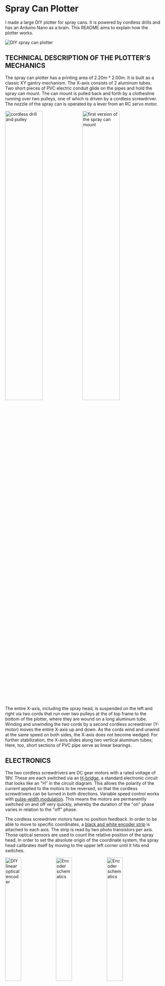 # Spray Can Plotter

I made a large DIY plotter for spray cans. It is powered by cordless drills and has an Arduino Nano as a brain. This README aims to explain how the plotter works. 

<img alt="DIY spray can plotter" src="https://niklasroy.com/diary/4/Niklas_Roy_Diary_Lores_818.jpg"> 

## TECHNICAL DESCRIPTION OF THE PLOTTER'S MECHANICS

The spray can plotter has a printing area of 2.20m * 2.00m. It is built as a classic XY gantry mechanism. The X-axis consists of 2 aluminum tubes. Two short pieces of PVC electric conduit glide on the pipes and hold the spray can mount. The can mount is pulled back and forth by a clothesline running over two pulleys, one of which is driven by a cordless screwdriver. The nozzle of the spray can is operated by a lever from an RC servo motor.

<img alt="cordless drill and pulley" src="https://niklasroy.com/diary/4/Niklas_Roy_Diary_Lores_378.jpg" width="49%" height="49%"> <img alt="first version of the spray can mount" src="https://niklasroy.com/diary/4/Niklas_Roy_Diary_Lores_397.jpg" width="49%" height="49%"> 

The entire X-axis, including the spray head, is suspended on the left and right via two cords that run over two pulleys at the of top frame to the bottom of the plotter, where they are wound on a long aluminum tube. Winding and unwinding the two cords by a second cordless screwdriver (Y-motor) moves the entire X-axis up and down. As the cords wind and unwind at the same speed on both sides, the X-axis does not become wedged. For further stabilization, the X-axis slides along two vertical aluminum tubes; Here, too, short sections of PVC pipe serve as linear bearings.

## ELECTRONICS

The two cordless screwdrivers are DC gear motors with a rated voltage of 18V. These are each switched via an [H-bridge](https://en.wikipedia.org/wiki/H-bridge), a standard electronic circuit that looks like an "H" in the circuit diagram. This allows the polarity of the current applied to the motors to be reversed, so that the cordless screwdrivers can be turned in both directions. Variable speed control works with [pulse-width modulation](https://en.wikipedia.org/wiki/Pulse-width_modulation). This means the motors are permanently switched on and off very quickly, whereby the duration of the "on" phase varies in relation to the "off" phase.

The cordless screwdriver motors have no position feedback. In order to be able to move to specific coordinates, a [black and white encoder strip](https://en.wikipedia.org/wiki/Incremental_encoder) is attached to each axis. The strip is read by two photo transistors per axis. Those optical sensors are used to count the relative position of the spray head. In order to set the absolute origin of the coordinate system, the spray head calibrates itself by moving to the upper left corner until it hits end switches.

<img alt="DIY linear optical encoder" src="https://niklasroy.com/diary/4/Niklas_Roy_Diary_Lores_404.jpg" width="32%" height="32%"> <img alt="Encoder schematics" src="https://niklasroy.com/diary/3/Niklas_Roy_Diary_Lores_395.jpg" width="32%" height="32%"> <img alt="Encoder schematics" src="https://niklasroy.com/diary/3/Niklas_Roy_Diary_Lores_391.jpg" width="32%" height="32%"> 

The two H-bridges (one for each axis) are controlled by an Arduino-Nano microcontroller board. The microcontroller communicates with the outside world via a serial interface and also via I/O pins. In the case of the plotter controller, the plotter receives commands via the serial port, while the I/O pins are connected with the plotter hardware. Via its input pins, controller reads the Voltage on the photo transistors of the encoders, as well as the states of the limit switches. The program uses this information to continuously calculate the actual position of the spray head. The spray head is moved by Voltage pulses on the output pins, which in turn are connected to the control inputs of the H-bridge modules.

## FIRMWARE

The program which runs on the controller works relatively simple: the controller receives a data packet via the serial interface. This contains, for example, target coordinates to which the printhead should move. The controller then compares the current position of the spray head with the target position, and as long as both positions differ, the motors move the spray head in the direction of the target position. Once the target has been reached, the plotter controller signals via the serial interface return channel that it is ready to receive a new command with new coordinates.

For interactive real-time control, the data package can also contain target speeds instead of target coordinates for the X and Y motors. The speed information is forwarded directly to the corresponding output pins. In this case, the controller still keeps track of the position of the spray head and ensures that it only moves within a defined area.

## SERIAL DATA SOURCES

Various data sources can be connected to the plotter via its serial interface, such as a small SD card reader with display. Stored on the SD card are text files with coordinates, which are then transferred line by line via the serial interface. Of course, a laptop can also be connected directly,  e.g. in order to be able to remotely control the plotter worldwide in real-time via the Internet.

## REALTIME CONTROL VIA INTERNET

The real time control of the plotter via the Internet works via the [WebSocket protocol](https://en.wikipedia.org/wiki/WebSocket). With this protocol, data can be transferred from the web browser to a web server without having to reload the website. The server can also transfer data back, which is then processed by a JavaScript in the browser. For the plotter control, all participants transmit directionional information for the spray head approx. 50 times per second and the server replies to all participants with a list of all directions received. This simple echo program is written in Node.js.

The data transfer between the web browser and the plotter then takes place using the [Web Serial API](https://developer.mozilla.org/en-US/docs/Web/API/Web_Serial_API). This programming interface allows the web browser to access the serial port of the computer and throught that, the plotter. The JavaScript in the web browser receives target directions from every participant. It calculates a democratic average and sends the spray head to this direction, similar to operating an [Ouija board](
https://en.wikipedia.org/wiki/Ouija). 

## ELECTRONIC PARTS LIST

- 1x 12V 18Ah lead-acid battery
- 2x 18V cordless drills
- 2x BTS7960B 43A high power H-bridge driver modules
- 1x Arduino Nano
- 1x XL4016 step down converter module DC-DC 5-40V
- 1x RC servo
- 4x BPW42 photo transistors
- 4x 220 Ohm resistor
- 4x 1K2 Ohm resistor
- 2x 1000 uF capacitor
- 4x arcade buttons (end switches and interface box)
- 2x potis
- 1x switch

## PLOTTER IN ACTION / TWITTER THREADS
-  [Hello World](https://twitter.com/royrobotiks/status/1382610619300478977)
-  [CMYK Test & Spontankollaboration](https://twitter.com/royrobotiks/status/1388173453719654405)
-  [#ALGO vs OSK](https://twitter.com/royrobotiks/status/1393245371514621956)
-  [DM von @pixtxa](https://twitter.com/royrobotiks/status/1394211939866357760)
-  [DIY needle cap](https://twitter.com/royrobotiks/status/1397196201942978571)

